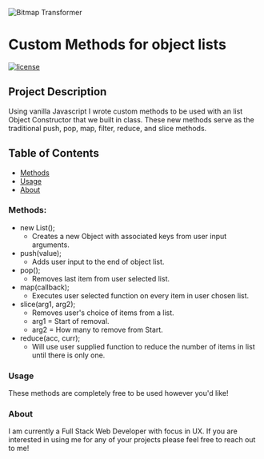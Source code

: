 ![Bitmap Transformer](./assets/BitmapTransformer.png)

# Custom Methods for object lists
[![license](https://img.shields.io/github/license/mashape/apistatus.svg)]()

## Project Description
Using vanilla Javascript I wrote custom methods to be used with an list Object Constructor that we built in class. These new methods serve as the traditional push, pop, map, filter, reduce, and slice methods.

## Table of Contents
+ [Methods](#Methods)
+ [Usage](#Usage)
+ [About](#About)

### Methods:
+ new List();
  + Creates a new Object with associated keys from user input arguments.
+ push(value);
  + Adds user input to the end of object list.
+ pop();
  + Removes last item from user selected list.
+ map(callback);
  + Executes user selected function on every item in user chosen list.
+ slice(arg1, arg2);
  + Removes user's choice of items from a list.
  + arg1 = Start of removal.
  + arg2 = How many to remove from Start.
+ reduce(acc, curr);
  + Will use user supplied function to reduce the number of items in list until there is only one.  

### Usage
These methods are completely free to be used however you'd like!


### About
I am currently a Full Stack Web Developer with focus in UX. If you are interested in using me for any of your projects please feel free to reach out to me!
